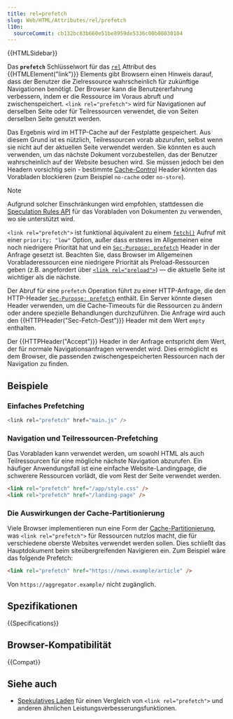 ```yaml
---
title: rel=prefetch
slug: Web/HTML/Attributes/rel/prefetch
l10n:
  sourceCommit: cb132bc83b660e51be8959de5336c00b08030104
---
```


{{HTMLSidebar}}

Das **`prefetch`** Schlüsselwort für das [`rel`](/de/docs/Web/HTML/Element/link#rel) Attribut des {{HTMLElement("link")}} Elements gibt Browsern einen Hinweis darauf, dass der Benutzer die Zielressource wahrscheinlich für zukünftige Navigationen benötigt. Der Browser kann die Benutzererfahrung verbessern, indem er die Ressource im Voraus abruft und zwischenspeichert. `<link rel="prefetch">` wird für Navigationen auf derselben Seite oder für Teilressourcen verwendet, die von Seiten derselben Seite genutzt werden.

Das Ergebnis wird im HTTP-Cache auf der Festplatte gespeichert. Aus diesem Grund ist es nützlich, Teilressourcen vorab abzurufen, selbst wenn sie nicht auf der aktuellen Seite verwendet werden. Sie könnten es auch verwenden, um das nächste Dokument vorzubestellen, das der Benutzer wahrscheinlich auf der Website besuchen wird. Sie müssen jedoch bei den Headern vorsichtig sein - bestimmte [Cache-Control](/de/docs/Web/HTTP/Headers/Cache-Control) Header könnten das Vorabladen blockieren (zum Beispiel `no-cache` oder `no-store`).

> [!NOTE]
> Aufgrund solcher Einschränkungen wird empfohlen, stattdessen die [Speculation Rules API](/de/docs/Web/API/Speculation_Rules_API) für das Vorabladen von Dokumenten zu verwenden, wo sie unterstützt wird.

`<link rel="prefetch">` ist funktional äquivalent zu einem [`fetch()`](/de/docs/Web/API/Window/fetch) Aufruf mit einer `priority: "low"` Option, außer dass ersteres im Allgemeinen eine noch niedrigere Priorität hat und ein [`Sec-Purpose: prefetch`](/de/docs/Web/HTTP/Headers/Sec-Purpose) Header in der Anfrage gesetzt ist. Beachten Sie, dass Browser im Allgemeinen Vorabladeressourcen eine niedrigere Priorität als Preload-Ressourcen geben (z.B. angefordert über [`<link rel="preload">`](/de/docs/Web/HTML/Attributes/rel/preload)) — die aktuelle Seite ist wichtiger als die nächste.

Der Abruf für eine `prefetch` Operation führt zu einer HTTP-Anfrage, die den HTTP-Header [`Sec-Purpose: prefetch`](/de/docs/Web/HTTP/Headers/Sec-Purpose) enthält. Ein Server könnte diesen Header verwenden, um die Cache-Timeouts für die Ressourcen zu ändern oder andere spezielle Behandlungen durchzuführen.
Die Anfrage wird auch den {{HTTPHeader("Sec-Fetch-Dest")}} Header mit dem Wert `empty` enthalten.

Der {{HTTPHeader("Accept")}} Header in der Anfrage entspricht dem Wert, der für normale Navigationsanfragen verwendet wird. Dies ermöglicht es dem Browser, die passenden zwischengespeicherten Ressourcen nach der Navigation zu finden.

## Beispiele

### Einfaches Prefetching

```js
<link rel="prefetch" href="main.js" />
```

### Navigation und Teilressourcen-Prefetching

Das Vorabladen kann verwendet werden, um sowohl HTML als auch Teilressourcen für eine mögliche nächste Navigation abzurufen. Ein häufiger Anwendungsfall ist eine einfache Website-Landingpage, die schwerere Ressourcen vorlädt, die vom Rest der Seite verwendet werden.

```html
<link rel="prefetch" href="/app/style.css" />
<link rel="prefetch" href="/landing-page" />
```

### Die Auswirkungen der Cache-Partitionierung

Viele Browser implementieren nun eine Form der [Cache-Partitionierung](https://developer.chrome.com/blog/http-cache-partitioning), was `<link rel="prefetch">` für Ressourcen nutzlos macht, die für verschiedene oberste Websites verwendet werden sollen. Dies schließt das Hauptdokument beim siteübergreifenden Navigieren ein. Zum Beispiel wäre das folgende Prefetch:

```html
<link rel="prefetch" href="https://news.example/article" />
```

Von `https://aggregator.example/` nicht zugänglich.

## Spezifikationen

{{Specifications}}

## Browser-Kompatibilität

{{Compat}}

## Siehe auch

- [Spekulatives Laden](/de/docs/Web/Performance/Speculative_loading) für einen Vergleich von `<link rel="prefetch">` und anderen ähnlichen Leistungsverbesserungsfunktionen.
